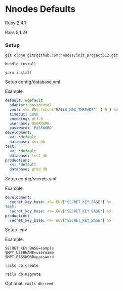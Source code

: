 # Nnodes Defaults
Ruby 2.4.1

Rails 5.1.2+

### Setup
`git clone git@github.com:nnodes/init_project512.git`

`bundle install`

`yarn install`

Setup config/database.yml

Example:
```yaml
default: &default
  adapter: postgresql
  pool: <%= ENV.fetch("RAILS_MAX_THREADS") { 5 } %>
  timeout: 5000
  encoding: utf-8
  username: USERNAME
  password: 'PASSWORD'
development:
  <<: *default
  database: dev_db
test:
  <<: *default
  database: test_db
production:
  <<: *default
  database: prod_db
```
Setup config/secrets.yml

Example:
```yaml
development:
  secret_key_base: <%= ENV["SECRET_KEY_BASE"] %>
test:
  secret_key_base: <%= ENV["SECRET_KEY_BASE"] %>
production:
  secret_key_base: <%= ENV["SECRET_KEY_BASE"] %>
```

Setup .env

Example:
```
SECRET_KEY_BASE=sample
SMPT_USERNAME=username
SMPT_PASSWORD=password
```
`rails db:create`

`rails db:migrate`

Optional:
`rails db:seed`